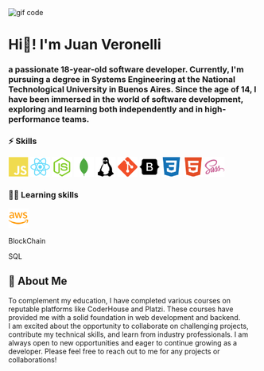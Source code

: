 <div id="header" aling="center">
  <img
    src="https://media.giphy.com/media/h408T6Y5GfmXBKW62l/giphy.gif"
    width="200"
    alt="gif code"
  />
  <h1 aling="center">Hi👋! I'm <span color="#6200EE">Juan Veronelli</span></h1>
  <h3 aling="center">
    a passionate 18-year-old software developer. Currently, I'm pursuing a
    degree in Systems Engineering at the National Technological University in
    Buenos Aires. Since the age of 14, I have been immersed in the world of
    software development, exploring and learning both independently and in
    high-performance teams.
  </h3>
</div>

<div>
  <h3>⚡ Skills</h3>
  <div>
    <img
      src="https://github.com/devicons/devicon/blob/master/icons/javascript/javascript-plain.svg"
      alt="js icon"
      width="40"
      height="40"
    />
    <img
      src="https://github.com/devicons/devicon/blob/master/icons/react/react-original.svg"
      alt="React icon"
      width="40"
      height="40"
    />
    <img
      src="https://github.com/devicons/devicon/blob/master/icons/nodejs/nodejs-plain.svg"
      alt="nodeJS icon"
      width="40"
      height="40"
    />
    <img
      src="https://github.com/devicons/devicon/blob/master/icons/mongodb/mongodb-plain.svg"
      alt="Mongodb icon"
      width="40"
      height="40"
    />
    <img
      src="https://github.com/devicons/devicon/blob/master/icons/linux/linux-plain.svg"
      alt="Linux"
      width="40"
      height="40"
    />
    <img
      src="https://github.com/devicons/devicon/blob/master/icons/git/git-plain.svg"
      alt="git icon"
      width="40"
      height="40"
    />
    <img
      src="https://github.com/devicons/devicon/blob/master/icons/bootstrap/bootstrap-plain.svg"
      alt="bootstrap"
      width="40"
      height="40"
    />
    <img
      src="https://github.com/devicons/devicon/blob/master/icons/css3/css3-plain.svg"
      alt="css3"
      width="40"
      height="40"
    />
    <img
      src="https://github.com/devicons/devicon/blob/master/icons/html5/html5-plain.svg"
      alt="html5"
      width="40"
      height="40"
    />
    <img
      src="https://github.com/devicons/devicon/blob/master/icons/sass/sass-original.svg"
      alt="sass"
      width="40"
      height="40"
    />
  </div>
</div>
<div>
  <h3>👨‍🏫 Learning skills</h3>
  <img
    src="https://github.com/devicons/devicon/blob/master/icons/amazonwebservices/amazonwebservices-plain-wordmark.svg"
    alt="aws"
    width="40"
    height="40"
  />
  <p>BlockChain</p>
  <p>SQL</p>
</div>

<div>
  <h2>🧑 About Me</h2>
  <p>
    To complement my education, I have completed various courses on reputable
    platforms like CoderHouse and Platzi. These courses have provided me with a
    solid foundation in web development and backend.
    <br />
    I am excited about the opportunity to collaborate on challenging projects,
    contribute my technical skills, and learn from industry professionals. I am
    always open to new opportunities and eager to continue growing as a
    developer. Please feel free to reach out to me for any projects or
    collaborations!
  </p>
</div>
